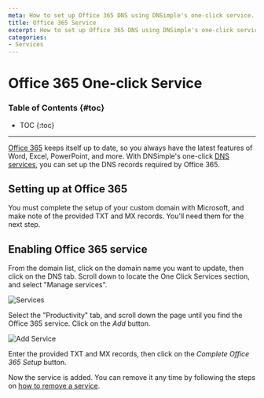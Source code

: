 ```yaml
---
meta: How to set up Office 365 DNS using DNSimple's one-click service.
title: Office 365 Service
excerpt: How to set up Office 365 DNS using DNSimple's one-click service.
categories:
- Services
---
```


# Office 365 One-click Service

### Table of Contents {#toc}

* TOC
{:toc}

---

[Office 365](https://products.office.com/en-au/business/office) keeps itself up to date, so you always have the latest features of Word, Excel, PowerPoint, and more. With DNSimple's one-click [DNS services](/categories/services/), you can set up the DNS records required by Office 365.


## Setting up at Office 365

You must complete the setup of your custom domain with Microsoft, and make note of the provided TXT and MX records. You'll need them for the next step.


## Enabling Office 365 service

From the domain list, click on the domain name you want to update, then click on the DNS tab. Scroll down to locate the One Click Services section, and select "Manage services".

![Services](/files/services-dns-page-add.png)

Select the "Productivity" tab, and scroll down the page until you find the Office 365 service. Click on the *Add* button.

![Add Service](/files/services-office-365.png)

Enter the provided TXT and MX records, then click on the *Complete Office 365 Setup* button.

Now the service is added. You can remove it any time by following the steps on [how to remove a service](/articles/services/#removing-services).

